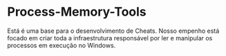 # Process-Memory-Tools
Está é uma base para o desenvolvimento de Cheats. Nosso empenho está focado em criar toda a infraestrutura responsável por ler e manipular os processos em execução no Windows.
